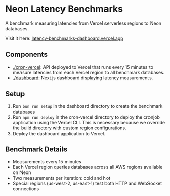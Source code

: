 # Neon Latency Benchmarks

A benchmark measuring latencies from Vercel serverless regions to Neon databases.

Visit it here: [latency-benchmarks-dashboard.vercel.app](https://latency-benchmarks-dashboard.vercel.app/)

## Components

- [./cron-vercel](./cron-vercel/): API deployed to Vercel that runs every 15 minutes to measure latencies from each Vercel region to all benchmark databases.
- [./dashboard](./dashboard/): Next.js dashboard displaying latency measurements.

## Setup

1. Run `bun run setup` in the dashboard directory to create the benchmark databases
2. Run `npm run deploy` in the cron-vercel directory to deploy the cronjob application using the Vercel CLI. This is necessary because we override the build directory with custom region configurations.
3. Deploy the dashboard application to Vercel.

## Benchmark Details

- Measurements every 15 minutes
- Each Vercel region queries databases across all AWS regions available on Neon
- Two measurements per iteration: cold and hot
- Special regions (us-west-2, us-east-1) test both HTTP and WebSocket connections

